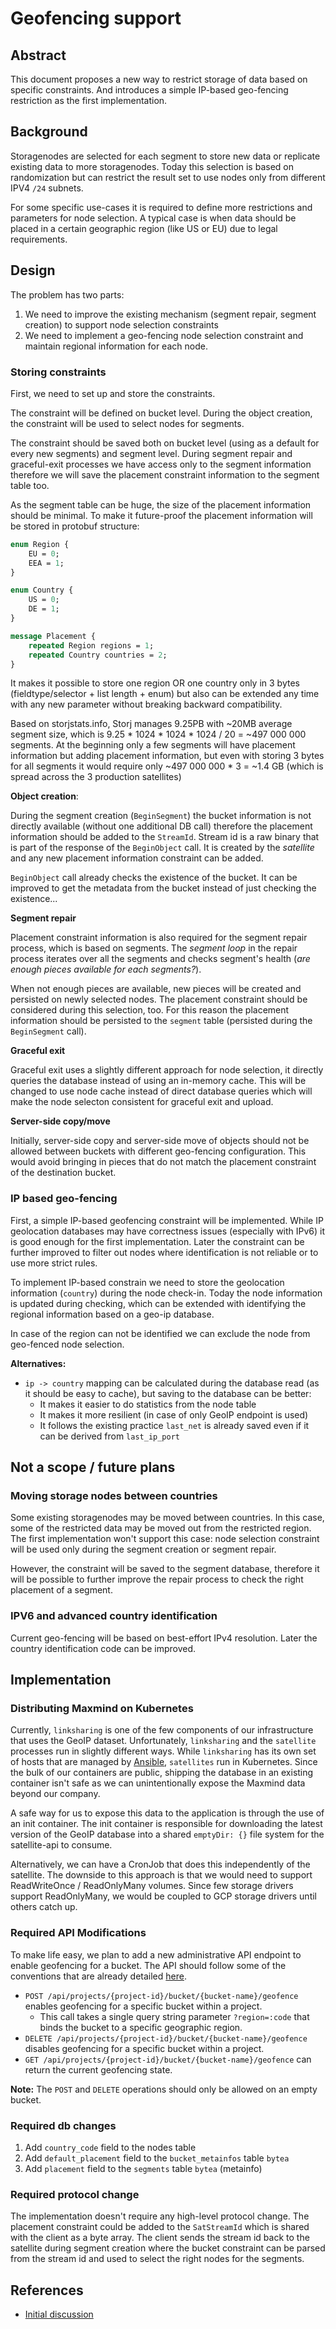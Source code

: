 # Geofencing support

## Abstract

This document proposes a new way to restrict storage of data based on specific constraints. And introduces a simple IP-based geo-fencing restriction as the first implementation.

## Background

Storagenodes are selected for each segment to store new data or replicate existing data to more storagenodes. Today this selection is based on randomization but can restrict the result set to use nodes only from different IPV4 `/24` subnets.

For some specific use-cases it is required to define more restrictions and parameters for node selection. A typical case is when data should be placed in a certain geographic region (like US or EU) due to legal requirements.

## Design

The problem has two parts:
 1. We need to improve the existing mechanism (segment repair, segment creation) to support node selection constraints 
 2. We need to implement a geo-fencing node selection constraint and maintain regional information for each node.

### Storing constraints

First, we need to set up and store the constraints.

The constraint will be defined on bucket level. During the object creation, the constraint will be used to select nodes for segments.

The constraint should be saved both on bucket level (using as a default for every new segments) and segment level. During segment repair and graceful-exit processes we have access only to the segment information therefore we will save the placement constraint information to the segment table too.

As the segment table can be huge, the size of the placement information should be minimal. To make it future-proof the placement information will be stored in protobuf structure: 

```proto
enum Region {
    EU = 0;
    EEA = 1;
}

enum Country {
    US = 0;
    DE = 1;
}

message Placement {
    repeated Region regions = 1;
    repeated Country countries = 2;
}
```

It makes it possible to store one region OR one country only in 3 bytes (fieldtype/selector + list length + enum) but also can be extended any time with any new parameter without breaking backward compatibility.

Based on storjstats.info, Storj manages 9.25PB with ~20MB average segment size, which is  9.25 * 1024 * 1024 * 1024 / 20 = ~497 000 000 segments. At the beginning only a few segments will have placement information but adding placement information, but even with storing 3 bytes for all segments it would require only ~497 000 000 * 3 = ~1.4 GB (which is spread across the 3 production satellites)

**Object creation**:

During the segment creation (`BeginSegment`) the bucket information is not directly available (without one additional DB call) therefore the placement information should be added to the `StreamId`. Stream id is a raw binary that is part of the response of the `BeginObject` call. It is created by the *satellite* and any new placement information constraint can be added. 

`BeginObject` call already checks the existence of the bucket. It can be improved to get the metadata from the bucket instead of just checking the existence...

**Segment repair** 

Placement constraint information is also required for the segment repair process, which is based on segments. The *segment loop* in the repair process iterates over all the segments and checks segment's health (*are enough pieces available for each segments?*). 

When not enough pieces are available, new pieces will be created and persisted on newly selected nodes. The placement constraint should be considered during this selection, too. For this reason the placement information should be persisted to the `segment` table (persisted during the `BeginSegment` call).
 
 **Graceful exit**
 
Graceful exit uses a slightly different approach for node selection, it directly queries the database instead of using an in-memory cache. This will be changed to use node cache instead of direct database queries which will make the node selecton consistent for graceful exit and upload.

**Server-side copy/move**

Initially, server-side copy and server-side move of objects should not be allowed between buckets with different geo-fencing configuration. This would avoid bringing in pieces that do not match the placement constraint of the destination bucket.
 
### IP based geo-fencing

First, a simple IP-based geofencing constraint will be implemented. While IP geolocation databases may have correctness issues (especially with IPv6) it is good enough for the first implementation. Later the constraint can be further improved to filter out nodes where identification is not reliable or to use more strict rules.

To implement IP-based constrain we need to store the geolocation information (`country`) during the node check-in. Today the node information is updated during checking, which can be extended with identifying the regional information based on a geo-ip database.

In case of the region can not be identified we can exclude the node from geo-fenced node selection.

**Alternatives:**
 * `ip -> country` mapping can be calculated during the database read (as it should be easy to cache), but saving to the database can be better:
     * It makes it easier to do statistics from the node table
     * It makes it more resilient (in case of only GeoIP endpoint is used)
     * It follows the existing practice `last_net` is already saved even if it can be derived from `last_ip_port`

## Not a scope / future plans

### Moving storage nodes between countries

Some existing storagenodes may be moved between countries. In this case, some of the restricted data may be moved out from the restricted region. The first implementation won't support this case: node selection constraint will be used only during the segment creation or segment repair.

However, the constraint will be saved to the segment database, therefore it will be possible to further improve the repair process to check the right placement of a segment.

### IPV6 and advanced country identification

Current geo-fencing will be based on best-effort IPv4 resolution. Later the country identification code can be improved.

## Implementation

### Distributing Maxmind on Kubernetes

Currently, `linksharing` is one of the few components of our infrastructure that uses the GeoIP dataset. Unfortunately, `linksharing` and the `satellite` processes run in slightly different ways. While `linksharing` has its own set of hosts that are managed by [Ansible](https://github.com/storj/infra/blob/49f5b0cface6a4e89513f2d401c3e5344a064f92/ansible/playbooks/linksharing.yaml), `satellites` run in Kubernetes. Since the bulk of our containers are public, shipping the database in an existing container isn't safe as we can unintentionally expose the Maxmind data beyond our company.

A safe way for us to expose this data to the application is through the use of an init container. The init container is responsible for downloading the latest version of the GeoIP database into a shared `emptyDir: {}` file system for the satellite-api to consume.

Alternatively, we can have a CronJob that does this independently of the satellite. The downside to this approach is that we would need to support ReadWriteOnce / ReadOnlyMany volumes. Since few storage drivers support ReadOnlyMany, we would be coupled to GCP storage drivers until others catch up.

### Required API Modifications

To make life easy, we plan to add a new administrative API endpoint to enable geofencing for a bucket. The API should follow some of the conventions that are already detailed [here](https://github.com/storj/storj/blob/main/satellite/admin/README.md).

- `POST /api/projects/{project-id}/bucket/{bucket-name}/geofence` enables geofencing for a specific bucket within a project.
  - This call takes a single query string parameter `?region=:code` that binds the bucket to a specific geographic region.
- `DELETE /api/projects/{project-id}/bucket/{bucket-name}/geofence` disables geofencing for a specific bucket within a project.
- `GET /api/projects/{project-id}/bucket/{bucket-name}/geofence` can return the current geofencing state.

**Note:** The `POST` and `DELETE` operations should only be allowed on an empty bucket.

### Required db changes

 1. Add `country_code` field to the nodes table 
 2. Add `default_placement` field to the `bucket_metainfos` table `bytea` 
 3. Add `placement` field to the `segments` table `bytea` (metainfo)
 
### Required protocol change

The implementation doesn't require any high-level protocol change. The placement constraint could be added to the `SatStreamId` which is shared with the client as a byte array. The client sends the stream id back to the satellite during segment creation where the bucket constraint can be parsed from the stream id and used to select the right nodes for the segments.

## References

* [Initial discussion](https://github.com/storj/storj/issues/694)
